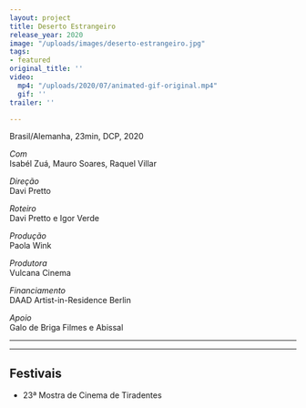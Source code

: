 ```yaml
---
layout: project
title: Deserto Estrangeiro
release_year: 2020
image: "/uploads/images/deserto-estrangeiro.jpg"
tags:
- featured
original_title: ''
video:
  mp4: "/uploads/2020/07/animated-gif-original.mp4"
  gif: ''
trailer: ''

---
```

Brasil/Alemanha, 23min, DCP, 2020

_Com_  
Isabél Zuá, Mauro Soares, Raquel Villar

_Direção_  
Davi Pretto

_Roteiro_  
Davi Pretto e Igor Verde

_Produção_  
Paola Wink

_Produtora_  
Vulcana Cinema

_Financiamento_  
DAAD Artist-in-Residence Berlin

_Apoio_  
Galo de Briga Filmes e Abissal

***

***

## Festivais

* 23ª Mostra de Cinema de Tiradentes